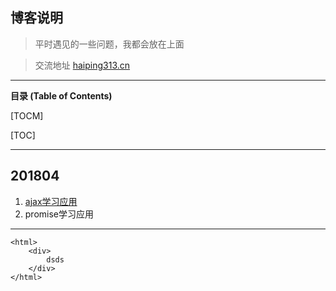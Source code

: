 ## 博客说明
>  平时遇见的一些问题，我都会放在上面

> 交流地址 [haiping313.cn](http://haiping313.cn "haiping313.cn")

------------

**目录 (Table of Contents)**

[TOCM]

[TOC]

------------


## 201804
1. [ajax学习应用](http://haiping313.cn "ajax学习应用")
2. promise学习应用

------------
    <html>
    	<div>
    		dsds
    	</div>
    </html>